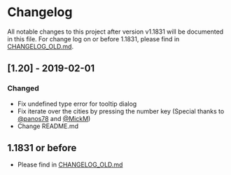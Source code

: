 # Changelog
All notable changes to this project after version v1.1831 will be documented in this file. For change log on or before 1.1831, please find in [CHANGELOG_OLD.md].

## [1.20] - 2019-02-01

### Changed

- Fix undefined type error for tooltip dialog
- Fix iterate over the cities by pressing the number key (Special thanks to [@panos78](https://github.com/panos78) and [@MickM](https://github.com/MickM-01))
- Change README.md

## 1.1831 or before
- Please find in [CHANGELOG_OLD.md]

[CHANGELOG_OLD.md]: https://github.com/IkariamPro/empire-overview/blob/master/CHANGELOG_OLD.md